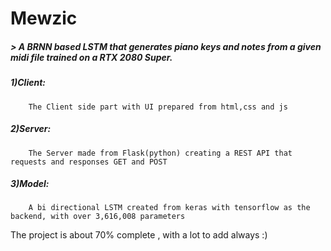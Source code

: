 # Mewzic

#####   > A BRNN based LSTM that generates piano keys and notes from a given midi file trained on a RTX 2080 Super.

#####   1)Client: 
        The Client side part with UI prepared from html,css and js
#####   2)Server: 
        The Server made from Flask(python) creating a REST API that requests and responses GET and POST
#####   3)Model: 
        A bi directional LSTM created from keras with tensorflow as the backend, with over 3,616,008 parameters

The project is about 70% complete , with a lot to add always :)
